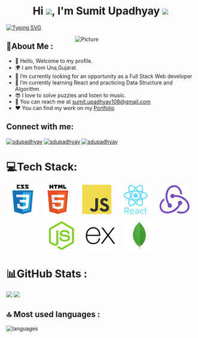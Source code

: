 <h1 align="center">Hi <img src="https://i.pinimg.com/originals/b9/37/12/b9371273ae94a946e92074d1b9696680.gif" width="55"/>, I'm Sumit Upadhyay <img src="https://camo.githubusercontent.com/d3359cb00ab0b5ed8f2e1fe3fceb4fbaf3b614340f8c0db99c17b9f50b351770/68747470733a2f2f656d6f6a69732e736c61636b6d6f6a69732e636f6d2f656d6f6a69732f696d616765732f313533313834393433302f343234362f626c6f622d73756e676c61737365732e6769663f31353331383439343330" width="35"/></h1>  


[![Typing SVG](https://readme-typing-svg.herokuapp.com/?lines=Front+End+Developer;Problem+Solver;Full+Stack+Developer;continuous+Learner)](https://git.io/typing-svg)

<img align='right' src="https://media2.giphy.com/media/qgQUggAC3Pfv687qPC/giphy.gif?cid=ecf05e47cq8zq18nxebpo5t2r1dgnmyddibdq953rd74v2xb&rid=giphy.gif&ct=g" height="" width="320" alt="Picture">

## 💫About Me :

   - 👋 Hello, Welcome to my profile.
   - 🌍 I am from Una,Gujarat.
   - 🌱 I’m currently looking for an opportunity as a Full Stack Web developer
   - 🔭 I’m currently learning React and practicing Data Structure and Algorithm
   - 😎 I love to solve puzzles and listen to music.
  - 💬 You can reach me at sumit.upadhyay108@gmail.com
  - ❤️ You can find my work on my [Portfolio](https://sumit-upadhyay-portfolio-website.netlify.app/)
    
##  Connect with me:  
<p align="left">  
<a href="https://twitter.com/upadhyay108" target="blank"><img align="center" src="https://raw.githubusercontent.com/rahuldkjain/github-profile-readme-generator/master/src/images/icons/Social/twitter.svg" alt="sdupadhyay" height="30" width="40" /></a>  
<a href="https://linkedin.com/in/sumit-upadhyay-28669a23a" target="blank"><img align="center" src="https://raw.githubusercontent.com/rahuldkjain/github-profile-readme-generator/master/src/images/icons/Social/linked-in-alt.svg" alt="sdupadhyay" height="30" width="40" /></a>  
<a href="https://codesandbox.com/sdupadhyay" target="blank"><img align="center" src="https://raw.githubusercontent.com/rahuldkjain/github-profile-readme-generator/master/src/images/icons/Social/codesandbox.svg" alt="sdupadhyay" height="30" width="40" /></a>  
</p>

# 💻Tech Stack:

<p align="center">  <img src="https://raw.githubusercontent.com/devicons/devicon/master/icons/css3/css3-original-wordmark.svg" alt="css3" width="80" height="80"/>  <img hspace="10" src="https://raw.githubusercontent.com/devicons/devicon/master/icons/html5/html5-original-wordmark.svg" alt="html5" width="80" height="80"/>  <img hspace="10" src="https://raw.githubusercontent.com/devicons/devicon/master/icons/javascript/javascript-original.svg" alt="javascript" width="80" height="80"/>  <img hspace="10" src="https://raw.githubusercontent.com/devicons/devicon/master/icons/react/react-original-wordmark.svg" alt="react" width="80" height="80"/>  <img hspace="10" src="https://raw.githubusercontent.com/devicons/devicon/master/icons/redux/redux-original.svg" alt="redux" width="80" height="80"/>
</p>
<p align="center"> <img hspace="10" src="https://raw.githubusercontent.com/devicons/devicon/master/icons/nodejs/nodejs-original.svg" alt="redux" width="80" height="80"/>
<img hspace="10" src="https://raw.githubusercontent.com/devicons/devicon/master/icons/express/express-original.svg" alt="redux" width="80" height="80"/>
<img hspace="10" src="https://raw.githubusercontent.com/devicons/devicon/master/icons/mongodb/mongodb-original.svg" alt="redux" width="80" height="80"/>
</p>

  
# 📊GitHub Stats :
<div>
  <img src="https://github-readme-stats.vercel.app/api?username=sdupadhyay&show_icons=true&hide_border=true&theme=merko" />
  <img  src="https://github-readme-streak-stats.herokuapp.com/?user=sdupadhyay&hide_border=true&theme=merko" />
</div>

## 🔝 Most used languages :
  <img alt="languages" src="https://github-readme-stats.vercel.app/api/top-langs/?username=sdupadhyay&layout=compact&hide_border=true&theme=merko" />
  

